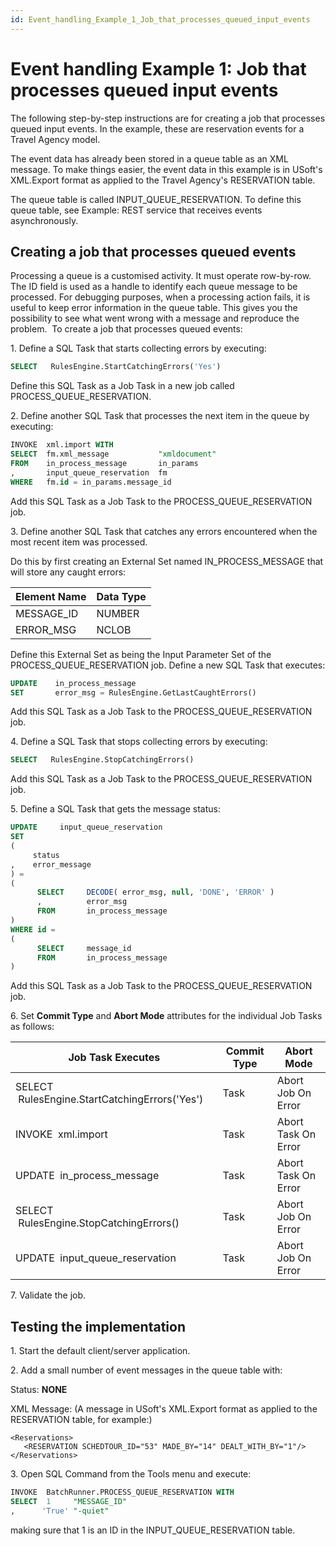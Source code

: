 ```yaml
---
id: Event_handling_Example_1_Job_that_processes_queued_input_events
---
```


# Event handling Example 1: Job that processes queued input events

The following step-by-step instructions are for creating a job that processes queued input events. In the example, these are reservation events for a Travel Agency model.

The event data has already been stored in a queue table as an XML message. To make things easier, the event data in this example is in USoft's XML.Export format as applied to the Travel Agency's RESERVATION table.

The queue table is called INPUT_QUEUE_RESERVATION. To define this queue table, see Example: REST service that receives events asynchronously.

## Creating a job that processes queued events

Processing a queue is a customised activity. It must operate row-by-row. The ID field is used as a handle to identify each queue message to be processed. For debugging purposes, when a processing action fails, it is useful to keep error information in the queue table. This gives you the possibility to see what went wrong with a message and reproduce the problem.  To create a job that processes queued events:

1. Define a SQL Task that starts collecting errors by executing:

```sql
SELECT   RulesEngine.StartCatchingErrors('Yes')

```

Define this SQL Task as a Job Task in a new job called PROCESS_QUEUE_RESERVATION.

2. Define another SQL Task that processes the next item in the queue by executing:

```sql
INVOKE  xml.import WITH
SELECT  fm.xml_message           "xmldocument"
FROM    in_process_message       in_params
,       input_queue_reservation  fm
WHERE   fm.id = in_params.message_id
```

Add this SQL Task as a Job Task to the PROCESS_QUEUE_RESERVATION job.

3. Define another SQL Task that catches any errors encountered when the most recent item was processed.

Do this by first creating an External Set named IN_PROCESS_MESSAGE that will store any caught errors:

|**Element Name**|**Data Type**|
|--------|--------|
|MESSAGE_ID|NUMBER  |
|ERROR_MSG|NCLOB   |



Define this External Set as being the Input Parameter Set of the PROCESS_QUEUE_RESERVATION job. Define a new SQL Task that executes:

```sql
UPDATE    in_process_message
SET       error_msg = RulesEngine.GetLastCaughtErrors()
```

Add this SQL Task as a Job Task to the PROCESS_QUEUE_RESERVATION job.

4. Define a SQL Task that stops collecting errors by executing:

```sql
SELECT   RulesEngine.StopCatchingErrors()

```

Add this SQL Task as a Job Task to the PROCESS_QUEUE_RESERVATION job.

5. Define a SQL Task that gets the message status:

```sql
UPDATE     input_queue_reservation
SET 
(   
     status
,    error_message
) = 
(
      SELECT     DECODE( error_msg, null, 'DONE', 'ERROR' )
      ,          error_msg
      FROM       in_process_message
)
WHERE id = 
(
      SELECT     message_id 
      FROM       in_process_message
)
```

Add this SQL Task as a Job Task to the PROCESS_QUEUE_RESERVATION job.

6. Set **Commit Type** and **Abort Mode** attributes for the individual Job Tasks as follows:

|**Job Task Executes**|**Commit Type**|**Abort Mode**|
|--------|--------|--------|
|SELECT  RulesEngine.StartCatchingErrors('Yes')|Task    |Abort Job On Error|
|INVOKE  xml.import|Task    |Abort Task On Error|
|UPDATE  in_process_message|Task    |Abort Task On Error|
|SELECT  RulesEngine.StopCatchingErrors()|Task    |Abort Job On Error|
|UPDATE  input_queue_reservation|Task    |Abort Job On Error|



7. Validate the job.

## Testing the implementation

1. Start the default client/server application.

2. Add a small number of event messages in the queue table with:

Status: **NONE**

XML Message: (A message in USoft's XML.Export format as applied to the RESERVATION table, for example:)

```language-xml
<Reservations>
   <RESERVATION SCHEDTOUR_ID="53" MADE_BY="14" DEALT_WITH_BY="1"/>
</Reservations>

```

3. Open SQL Command from the Tools menu and execute:

```sql
INVOKE  BatchRunner.PROCESS_QUEUE_RESERVATION WITH 
SELECT  1     "MESSAGE_ID"
,      'True' "-quiet"
```

making sure that 1 is an ID in the INPUT_QUEUE_RESERVATION table.